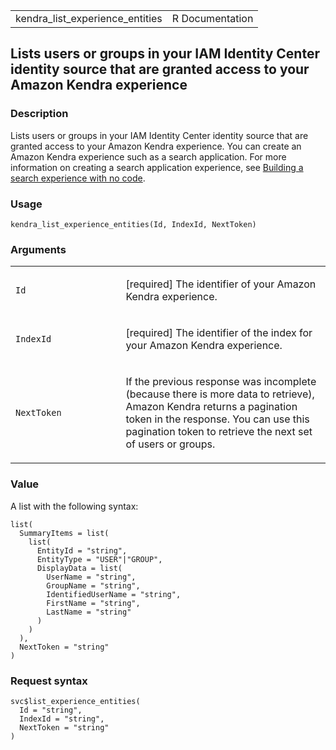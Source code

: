 <table style="width: 100%;">
<tbody>
<tr class="odd">
<td>kendra_list_experience_entities</td>
<td style="text-align: right;">R Documentation</td>
</tr>
</tbody>
</table>

## Lists users or groups in your IAM Identity Center identity source that are granted access to your Amazon Kendra experience

### Description

Lists users or groups in your IAM Identity Center identity source that
are granted access to your Amazon Kendra experience. You can create an
Amazon Kendra experience such as a search application. For more
information on creating a search application experience, see [Building a
search experience with no
code](https://docs.aws.amazon.com/kendra/latest/dg/deploying-search-experience-no-code.html).

### Usage

    kendra_list_experience_entities(Id, IndexId, NextToken)

### Arguments

<table>
<colgroup>
<col style="width: 35%" />
<col style="width: 65%" />
</colgroup>
<tbody>
<tr class="odd">
<td><code id="kendra_list_experience_entities_:_Id">Id</code></td>
<td><p>[required] The identifier of your Amazon Kendra
experience.</p></td>
</tr>
<tr class="even">
<td><code
id="kendra_list_experience_entities_:_IndexId">IndexId</code></td>
<td><p>[required] The identifier of the index for your Amazon Kendra
experience.</p></td>
</tr>
<tr class="odd">
<td><code
id="kendra_list_experience_entities_:_NextToken">NextToken</code></td>
<td><p>If the previous response was incomplete (because there is more
data to retrieve), Amazon Kendra returns a pagination token in the
response. You can use this pagination token to retrieve the next set of
users or groups.</p></td>
</tr>
</tbody>
</table>

### Value

A list with the following syntax:

    list(
      SummaryItems = list(
        list(
          EntityId = "string",
          EntityType = "USER"|"GROUP",
          DisplayData = list(
            UserName = "string",
            GroupName = "string",
            IdentifiedUserName = "string",
            FirstName = "string",
            LastName = "string"
          )
        )
      ),
      NextToken = "string"
    )

### Request syntax

    svc$list_experience_entities(
      Id = "string",
      IndexId = "string",
      NextToken = "string"
    )
